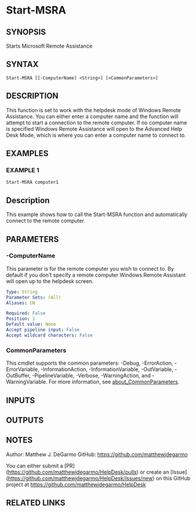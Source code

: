 # Start-MSRA

## SYNOPSIS
Starts Microsoft Remote Assistance

## SYNTAX

```
Start-MSRA [[-ComputerName] <String>] [<CommonParameters>]
```

## DESCRIPTION
This function is set to work with the helpdesk mode of Windows Remote Assistance.
You can either enter a computer name and the function will attempt to start a connection to the remote computer.
If no computer name is specified Windows Remote Assistance will open to the Advanced Help Desk Mode, which is where you can enter a computer name to connect to.

## EXAMPLES

### EXAMPLE 1
```
Start-MSRA computer1
```

Description
-----------
This example shows how to call the Start-MSRA function and automatically connect to the remote computer.

## PARAMETERS

### -ComputerName
This parameter is for the remote computer you wish to connect to.
By default if you don't specify a remote computer Windows Remote Assistant will open up to the helpdesk screen.

```yaml
Type: String
Parameter Sets: (All)
Aliases: CN

Required: False
Position: 1
Default value: None
Accept pipeline input: False
Accept wildcard characters: False
```

### CommonParameters
This cmdlet supports the common parameters: -Debug, -ErrorAction, -ErrorVariable, -InformationAction, -InformationVariable, -OutVariable, -OutBuffer, -PipelineVariable, -Verbose, -WarningAction, and -WarningVariable. For more information, see [about_CommonParameters](http://go.microsoft.com/fwlink/?LinkID=113216).

## INPUTS

## OUTPUTS

## NOTES
Author: Matthew J.
DeGarmo
GitHub: https://github.com/matthewjdegarmo

You can either submit a \[PR\](https://github.com/matthewjdegarmo/HelpDesk/pulls)
    or create an \[Issue\](https://github.com/matthewjdegarmo/HelpDesk/issues/new)
    on this GitHub project at https://github.com/matthewjdegarmo/HelpDesk

## RELATED LINKS
